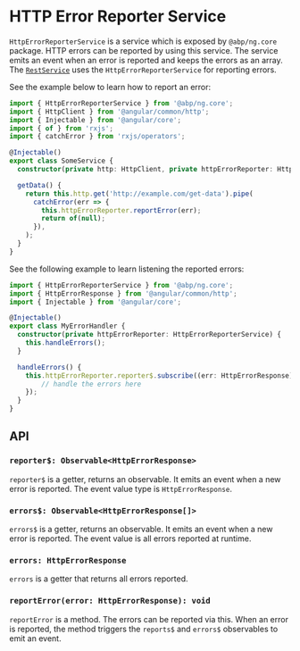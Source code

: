 # HTTP Error Reporter Service

`HttpErrorReporterService` is a service which is exposed by `@abp/ng.core` package. HTTP errors can be reported by using this service. The service emits an event when an error is reported and keeps the errors as an array. The [`RestService`](./HTTP-Requests#restservice) uses the `HttpErrorReporterService` for reporting errors.

See the example below to learn how to report an error:

```ts
import { HttpErrorReporterService } from '@abp/ng.core';
import { HttpClient } from '@angular/common/http';
import { Injectable } from '@angular/core';
import { of } from 'rxjs';
import { catchError } from 'rxjs/operators';

@Injectable()
export class SomeService {
  constructor(private http: HttpClient, private httpErrorReporter: HttpErrorReporterService) {}

  getData() {
    return this.http.get('http://example.com/get-data').pipe(
      catchError(err => {
        this.httpErrorReporter.reportError(err);
        return of(null);
      }),
    );
  }
}
```

See the following example to learn listening the reported errors:

```ts
import { HttpErrorReporterService } from '@abp/ng.core';
import { HttpErrorResponse } from '@angular/common/http';
import { Injectable } from '@angular/core';

@Injectable()
export class MyErrorHandler {
  constructor(private httpErrorReporter: HttpErrorReporterService) {
    this.handleErrors();
  }

  handleErrors() {
    this.httpErrorReporter.reporter$.subscribe((err: HttpErrorResponse) => {
        // handle the errors here
    });
  }
}
```


## API


### `reporter$: Observable<HttpErrorResponse>`

`reporter$` is a getter, returns an observable. It emits an event when a new error is reported. The event value type is `HttpErrorResponse`.


### `errors$: Observable<HttpErrorResponse[]>`

`errors$` is a getter, returns an observable. It emits an event when a new error is reported. The event value is all errors reported at runtime.

### `errors: HttpErrorResponse`

`errors` is a getter that returns all errors reported.


### `reportError(error: HttpErrorResponse): void`

`reportError` is a method. The errors can be reported via this. 
When an error is reported, the method triggers the `reports$` and `errors$` observables to emit an event.